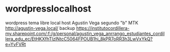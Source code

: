 # wordpresslocalhost
wordpress tema libre local host
Agustin Vega
segundo "b" MTK
http://agustin-vega.local/
backup https://institutocordillera-my.sharepoint.com/:f:/g/personal/agustin_vega_anrrango_estudiantes_cordillera_edu_ec/EtHKXfhTlzlNtcC5064FPOUB1hi_8kPR7oRR3h3LwVxYkQ?e=YvFVRt
